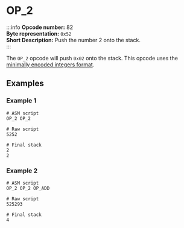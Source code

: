 # OP_2
:::info
**Opcode number:** 82  
**Byte representation:** `0x52`  
**Short Description:** Push the number 2 onto the stack.  
:::

The `OP_2` opcode will push `0x02` onto the stack. This opcode uses the [minimally encoded integers format](../script/numbers.md#minimally-encoded-integers).

## Examples
### Example 1
```shell
# ASM script
OP_2 OP_2

# Raw script
5252

# Final stack
2
2
```

### Example 2
```shell
# ASM script
OP_2 OP_2 OP_ADD

# Raw script
525293

# Final stack
4
```
